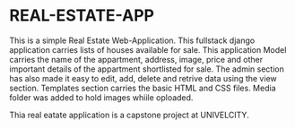 # REAL-ESTATE-APP

This is a simple Real Estate Web-Application.
This fullstack django application carries lists of houses available for sale.
This application Model carries the name of the appartment, address, image, price and other important details of the appartment shortlisted for sale.
The admin section has also made it easy to edit, add, delete and retrive data using the view section.
Templates section carries the basic HTML and CSS files.
Media folder was added to hold images whiile oploaded.

Thia real eatate application is a capstone project at UNIVELCITY.
